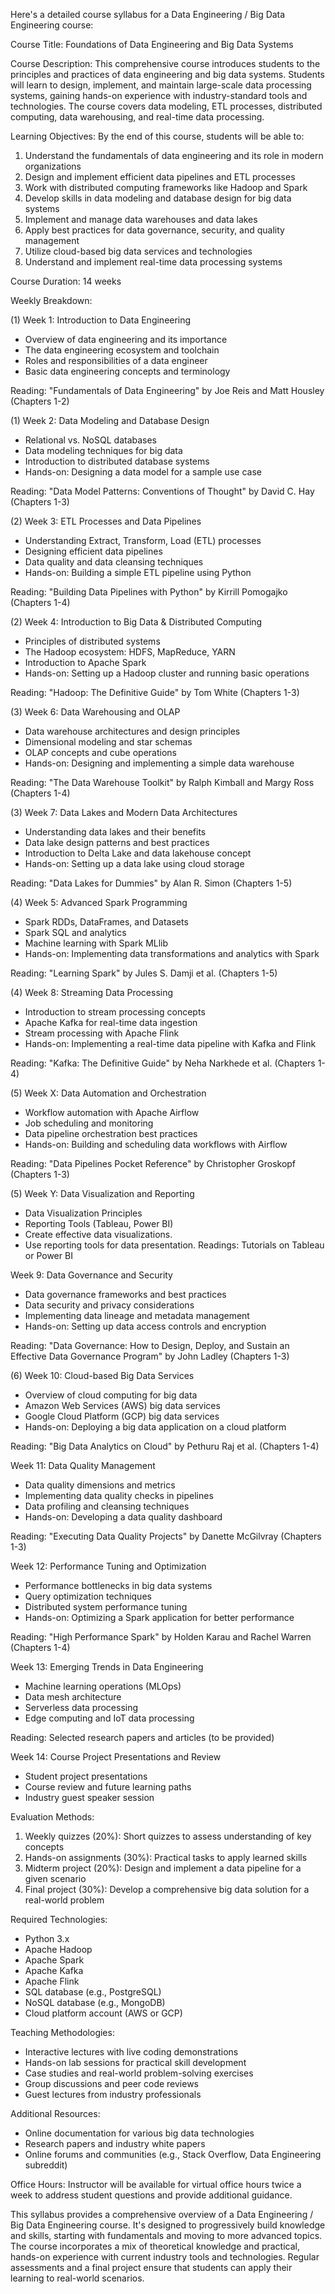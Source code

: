 Here's a detailed course syllabus for a Data Engineering / Big Data Engineering course:

Course Title: Foundations of Data Engineering and Big Data Systems

Course Description:
This comprehensive course introduces students to the principles and practices of data engineering and big data systems. Students will learn to design, implement, and maintain large-scale data processing systems, gaining hands-on experience with industry-standard tools and technologies. The course covers data modeling, ETL processes, distributed computing, data warehousing, and real-time data processing.

Learning Objectives:
By the end of this course, students will be able to:
1. Understand the fundamentals of data engineering and its role in modern organizations
2. Design and implement efficient data pipelines and ETL processes
3. Work with distributed computing frameworks like Hadoop and Spark
4. Develop skills in data modeling and database design for big data systems
5. Implement and manage data warehouses and data lakes
6. Apply best practices for data governance, security, and quality management
7. Utilize cloud-based big data services and technologies
8. Understand and implement real-time data processing systems

Course Duration: 14 weeks

Weekly Breakdown:

(1) Week 1: Introduction to Data Engineering
- Overview of data engineering and its importance
- The data engineering ecosystem and toolchain
- Roles and responsibilities of a data engineer
- Basic data engineering concepts and terminology

Reading: "Fundamentals of Data Engineering" by Joe Reis and Matt Housley (Chapters 1-2)

(1) Week 2: Data Modeling and Database Design
- Relational vs. NoSQL databases
- Data modeling techniques for big data
- Introduction to distributed database systems
- Hands-on: Designing a data model for a sample use case

Reading: "Data Model Patterns: Conventions of Thought" by David C. Hay (Chapters 1-3)

(2) Week 3: ETL Processes and Data Pipelines
- Understanding Extract, Transform, Load (ETL) processes
- Designing efficient data pipelines
- Data quality and data cleansing techniques
- Hands-on: Building a simple ETL pipeline using Python

Reading: "Building Data Pipelines with Python" by Kirrill Pomogajko (Chapters 1-4)

(2) Week 4: Introduction to Big Data & Distributed Computing
- Principles of distributed systems
- The Hadoop ecosystem: HDFS, MapReduce, YARN
- Introduction to Apache Spark
- Hands-on: Setting up a Hadoop cluster and running basic operations

Reading: "Hadoop: The Definitive Guide" by Tom White (Chapters 1-3)

(3) Week 6: Data Warehousing and OLAP
- Data warehouse architectures and design principles
- Dimensional modeling and star schemas
- OLAP concepts and cube operations
- Hands-on: Designing and implementing a simple data warehouse

Reading: "The Data Warehouse Toolkit" by Ralph Kimball and Margy Ross (Chapters 1-4)

(3) Week 7: Data Lakes and Modern Data Architectures
- Understanding data lakes and their benefits
- Data lake design patterns and best practices
- Introduction to Delta Lake and data lakehouse concept
- Hands-on: Setting up a data lake using cloud storage

Reading: "Data Lakes for Dummies" by Alan R. Simon (Chapters 1-5)

(4) Week 5: Advanced Spark Programming
- Spark RDDs, DataFrames, and Datasets
- Spark SQL and analytics
- Machine learning with Spark MLlib
- Hands-on: Implementing data transformations and analytics with Spark

Reading: "Learning Spark" by Jules S. Damji et al. (Chapters 1-5)

(4) Week 8: Streaming Data Processing
- Introduction to stream processing concepts
- Apache Kafka for real-time data ingestion
- Stream processing with Apache Flink
- Hands-on: Implementing a real-time data pipeline with Kafka and Flink

Reading: "Kafka: The Definitive Guide" by Neha Narkhede et al. (Chapters 1-4)

(5) Week X: Data Automation and Orchestration
- Workflow automation with Apache Airflow
- Job scheduling and monitoring
- Data pipeline orchestration best practices
- Hands-on: Building and scheduling data workflows with Airflow

Reading: "Data Pipelines Pocket Reference" by Christopher Groskopf (Chapters 1-3)

(5) Week Y: Data Visualization and Reporting
- Data Visualization Principles
- Reporting Tools (Tableau, Power BI)
- Create effective data visualizations.
- Use reporting tools for data presentation.
Readings: Tutorials on Tableau or Power BI

Week 9: Data Governance and Security
- Data governance frameworks and best practices
- Data security and privacy considerations
- Implementing data lineage and metadata management
- Hands-on: Setting up data access controls and encryption

Reading: "Data Governance: How to Design, Deploy, and Sustain an Effective Data Governance Program" by John Ladley (Chapters 1-3)

(6) Week 10: Cloud-based Big Data Services
- Overview of cloud computing for big data
- Amazon Web Services (AWS) big data services
- Google Cloud Platform (GCP) big data services
- Hands-on: Deploying a big data application on a cloud platform

Reading: "Big Data Analytics on Cloud" by Pethuru Raj et al. (Chapters 1-4)

Week 11: Data Quality Management
- Data quality dimensions and metrics
- Implementing data quality checks in pipelines
- Data profiling and cleansing techniques
- Hands-on: Developing a data quality dashboard

Reading: "Executing Data Quality Projects" by Danette McGilvray (Chapters 1-3)

Week 12: Performance Tuning and Optimization
- Performance bottlenecks in big data systems
- Query optimization techniques
- Distributed system performance tuning
- Hands-on: Optimizing a Spark application for better performance

Reading: "High Performance Spark" by Holden Karau and Rachel Warren (Chapters 1-4)

Week 13: Emerging Trends in Data Engineering
- Machine learning operations (MLOps)
- Data mesh architecture
- Serverless data processing
- Edge computing and IoT data processing

Reading: Selected research papers and articles (to be provided)

Week 14: Course Project Presentations and Review
- Student project presentations
- Course review and future learning paths
- Industry guest speaker session

Evaluation Methods:
1. Weekly quizzes (20%): Short quizzes to assess understanding of key concepts
2. Hands-on assignments (30%): Practical tasks to apply learned skills
3. Midterm project (20%): Design and implement a data pipeline for a given scenario
4. Final project (30%): Develop a comprehensive big data solution for a real-world problem

Required Technologies:
- Python 3.x
- Apache Hadoop
- Apache Spark
- Apache Kafka
- Apache Flink
- SQL database (e.g., PostgreSQL)
- NoSQL database (e.g., MongoDB)
- Cloud platform account (AWS or GCP)

Teaching Methodologies:
- Interactive lectures with live coding demonstrations
- Hands-on lab sessions for practical skill development
- Case studies and real-world problem-solving exercises
- Group discussions and peer code reviews
- Guest lectures from industry professionals

Additional Resources:
- Online documentation for various big data technologies
- Research papers and industry white papers
- Online forums and communities (e.g., Stack Overflow, Data Engineering subreddit)

Office Hours:
Instructor will be available for virtual office hours twice a week to address student questions and provide additional guidance.

This syllabus provides a comprehensive overview of a Data Engineering / Big Data Engineering course. It's designed to progressively build knowledge and skills, starting with fundamentals and moving to more advanced topics. The course incorporates a mix of theoretical knowledge and practical, hands-on experience with current industry tools and technologies. Regular assessments and a final project ensure that students can apply their learning to real-world scenarios.

